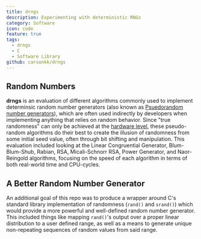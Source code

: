 ```yaml
---
title: drngs
description: Experimenting with deterministic RNGs
category: Software
icon: code
feature: true
tags:
  - drngs
  - C
  - Software Library
github: carsonkk/drngs
---
```


## Random Numbers

**drngs** is an evaluation of different algorithms commonly used to implement determinsic random number generators (also known as [Psuedorandom number generators](https://en.wikipedia.org/wiki/Pseudorandom_number_generator)), which are often used indirectly by developers when implementing anything that relies on random behavior. Since "true randomness" can only be achieved at the [hardware level](https://en.wikipedia.org/wiki/Hardware_random_number_generator), these pseudo-random algorithms do their best to create the illusion of randomness from some initial seed value, often through bit shifting and manipulation. This evaluation included looking at the Linear Congruential Generator, Blum-Blum-Shub, Rabian, RSA, Micali-Schnorr RSA, Power Generator, and Naor-Reingold algorithms, focusing on the speed of each algorithm in terms of both real-world time and CPU-cycles.

## A Better Random Number Generator

An additional goal of this repo was to produce a wrapper around C's standard library implementation of randomness (`rand()` and `srand()`) which would provide a more powerful and well-defined random number generator. This included things like mapping `rand()`'s output over a proper linear distribution to a user defined range, as well as a means to generate unique non-repeating sequences of random values from said range.
